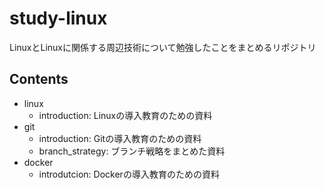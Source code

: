 # study-linux

LinuxとLinuxに関係する周辺技術について勉強したことをまとめるリポジトリ

## Contents
* linux
  * introduction: Linuxの導入教育のための資料
* git
  * introduction: Gitの導入教育のための資料
  * branch_strategy: ブランチ戦略をまとめた資料
* docker
  * introdutcion: Dockerの導入教育のための資料
